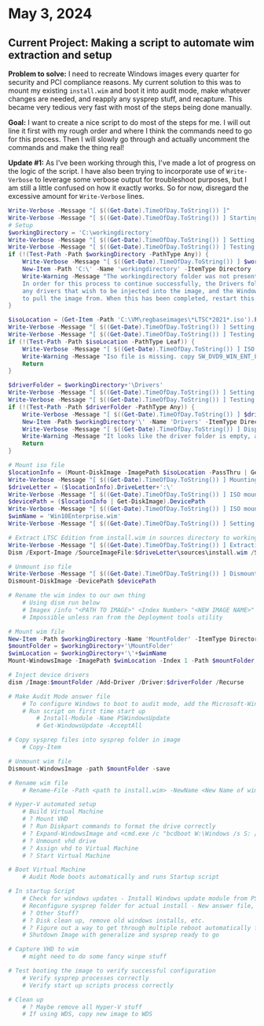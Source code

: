 # May 3, 2024

## Current Project: Making a script to automate wim extraction and setup

**Problem to solve:** I need to recreate Windows images every quarter for
security and PCI compliance reasons. My current solution to this was to mount my
existing `install.wim` and boot it into audit mode, make whatever changes are
needed, and reapply any sysprep stuff, and recapture. This became very tedious
very fast with most of the steps being done manually.

**Goal:** I want to create a nice script to do most of the steps for me. I will
out line it first with my rough order and where I think the commands need to go
for this process. Then I will slowly go through and actually uncomment the
commands and make the thing real!

**Update #1:** As I've been working through this, I've made a lot of progress on
the logic of the script. I have also been trying to incorporate use of
`Write-Verbose` to leverage some verbose output for troubleshoot purposes, but I
am still a little confused on how it exactly works. So for now, disregard the
excessive amount for `Write-Verbose` lines.

```powershell
Write-Verbose -Message "[ $((Get-Date).TimeOfDay.ToString()) ]"
Write-Verbose -Message "[ $((Get-Date).TimeOfDay.ToString()) ] Starting Script."
# Setup
$workingDirectory = 'C:\workingdirectory'
Write-Verbose -Message "[ $((Get-Date).TimeOfDay.ToString()) ] Setting Working Directory to $workingDirectory."
Write-Verbose -Message "[ $((Get-Date).TimeOfDay.ToString()) ] Testing if $workingDirectoy exists."
if (!(Test-Path -Path $workingDirectory -PathType Any)) {
    Write-Verbose -Message "[ $((Get-Date).TimeOfDay.ToString()) ] $workingDirectory does not exist, creating now."
    New-Item -Path 'C:\' -Name 'workingdirectory' -ItemType Directory
    Write-Warning -Message "The workingdirectory folder was not present. It has now been created. `
    In order for this process to continue successfully, the Drivers folder must be present and contain `
    any drivers that wish to be injected into the image, and the Windows 10 Enterprise LTSC iso file `
    to pull the image from. When this has been completed, restart this script."
}

$isoLocation = (Get-Item -Path 'C:\VM\regbaseimages\*LTSC*2021*.iso').FullName
Write-Verbose -Message "[ $((Get-Date).TimeOfDay.ToString()) ] Setting ISO location: $isoLocation."
Write-Verbose -Message "[ $((Get-Date).TimeOfDay.ToString()) ] Testing if ISO exists."
if (!(Test-Path -Path $isoLocation -PathType Leaf)) {
    Write-Verbose -Message "[ $((Get-Date).TimeOfDay.ToString()) ] ISO does not exist, display Warning and exit."
    Write-Warning -Message "Iso file is missing. copy SW_DVD9_WIN_ENT_LTSC_2021_64BIT_English_MLF_X22-84414.ISO into C:\workingdirectory and restart script."
    Return
}

$driverFolder = $workingDirectory+'\Drivers'
Write-Verbose -Message "[ $((Get-Date).TimeOfDay.ToString()) ] Setting Driver folder location: $driverFolder."
Write-Verbose -Message "[ $((Get-Date).TimeOfDay.ToString()) ] Testing if Driver folder exists."
if (!(Test-Path -Path $driverFolder -PathType Any)) {
    Write-Verbose -Message "[ $((Get-Date).TimeOfDay.ToString()) ] $driverFolder does not exits, creating now."
    New-Item -Path $workingDirectory'\' -Name 'Drivers' -ItemType Directory
    Write-Verbose -Message "[ $((Get-Date).TimeOfDay.ToString()) ] Display Warning and exit."
    Write-Warning -Message "It looks like the driver folder is empty, add drivers and restart script"
    Return
}

# Mount iso file
$locationInfo = (Mount-DiskImage -ImagePath $isoLocation -PassThru | Get-Volume)
Write-Verbose -Message "[ $((Get-Date).TimeOfDay.ToString()) ] Mounting ISO for wim extraction."
$driveLetter = ($locationInfo).DriveLetter+':\'
Write-Verbose -Message "[ $((Get-Date).TimeOfDay.ToString()) ] ISO mounted at Driver Letter: $driveLetter"
$devicePath = ($locationInfo | Get-DiskImage).DevicePath
Write-Verbose -Message "[ $((Get-Date).TimeOfDay.ToString()) ] ISO mounted at Device Location: $devicePath"
$wimName = 'Win10Enterprise.wim'
Write-Verbose -Message "[ $((Get-Date).TimeOfDay.ToString()) ] Setting extracted wim name: $wimName"

# Extract LTSC Edition from install.wim in sources directory to working directory
Write-Verbose -Message "[ $((Get-Date).TimeOfDay.ToString()) ] Extracting Windows 10 LTSC version from install.wim to $workingDirectory"
Dism /Export-Image /SourceImageFile:$driveLetter\sources\install.wim /SourceIndex:1 /DestinationImageFile:$workingDirectory\$wimName

# Unmount iso file
Write-Verbose -Message "[ $((Get-Date).TimeOfDay.ToString()) ] Dismount ISO file from $devicePath"
Dismount-DiskImage -DevicePath $devicePath

# Rename the wim index to our own thing
    # Using dism run below
    # Imagex /info "<PATH TO IMAGE>" <Index Number> "<NEW IMAGE NAME>" "<NEW IMAGE DESCRIPTION>"
    # Impossible unless ran from the Deployment tools utility

# Mount wim file
New-Item -Path $workingDirectory -Name 'MountFolder' -ItemType Directory
$mountFolder = $workingDirectory+'\MountFolder'
$wimLocation = $workingDirectory+'\'+$wimName
Mount-WindowsImage -ImagePath $wimLocation -Index 1 -Path $mountFolder

# Inject device drivers
dism /Image:$mountFolder /Add-Driver /Driver:$driverFolder /Recurse

# Make Audit Mode answer file
    # To configure Windows to boot to audit mode, add the Microsoft-Windows-Deployment | Reseal | Mode = audit
    # Run script on first time start up
        # Install-Module -Name PSWindowsUpdate
        # Get-WindowsUpdate -AcceptAll

# Copy sysprep files into sysprep folder in image
    # Copy-Item

# Unmount wim file
Dismount-WindowsImage -path $mountFolder -save

# Rename wim file
    # Rename-File -Path <path to install.wim> -NewName <New Name of wim>

# Hyper-V automated setup
    # Build Virtual Machine
    # ? Mount VHD 
    # ? Run Diskpart commands to format the drive correctly
    # ? Expand-WindowsImage and <cmd.exe /c "bcdboot W:\Windows /s S: /f ALL"> to apply wim to vhd drive
    # ? Unmount vhd drive
    # ? Assign vhd to Virtual Machine
    # ? Start Virtual Machine

# Boot Virtual Machine
    # Audit Mode boots automatically and runs Startup script

# In startup Script
    # Check for windows updates - Install Windows update module from PSGallery
    # Reconfigure sysprep folder for actual install - New answer file, etc.
    # ? Other Stuff?
    # ? Disk clean up, remove old windows installs, etc.
    # ? Figure out a way to get through multiple reboot automatically for updates
    # Shutdown Image with generalize and sysprep ready to go

# Capture VHD to wim
    # might need to do some fancy winpe stuff

# Test booting the image to verify successful configuration
    # Verify sysprep processes correctly
    # Verify start up scripts process correctly

# Clean up
    # ? Maybe remove all Hyper-V stuff
    # If using WDS, copy new image to WDS
```
